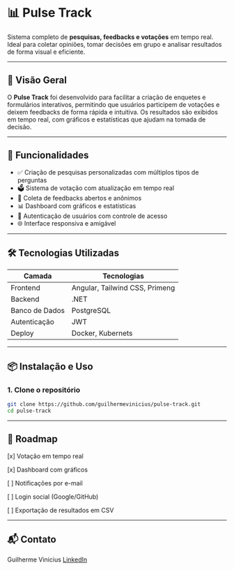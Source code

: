 # 📊 Pulse Track

Sistema completo de **pesquisas, feedbacks e votações** em tempo real. Ideal para coletar opiniões, tomar decisões em grupo e analisar resultados de forma visual e eficiente.

---

## 🚀 Visão Geral

O **Pulse Track** foi desenvolvido para facilitar a criação de enquetes e formulários interativos, permitindo que usuários participem de votações e deixem feedbacks de forma rápida e intuitiva. Os resultados são exibidos em tempo real, com gráficos e estatísticas que ajudam na tomada de decisão.

---

## 🧩 Funcionalidades

- ✅ Criação de pesquisas personalizadas com múltiplos tipos de perguntas
- 🗳️ Sistema de votação com atualização em tempo real
- 💬 Coleta de feedbacks abertos e anônimos
- 📊 Dashboard com gráficos e estatísticas
- 🔐 Autenticação de usuários com controle de acesso
- 🌐 Interface responsiva e amigável

---

## 🛠️ Tecnologias Utilizadas

| Camada       | Tecnologias                      |
|--------------|----------------------------------|
| Frontend     | Angular, Tailwind CSS, Primeng   |
| Backend      | .NET                             |
| Banco de Dados | PostgreSQL                     |
| Autenticação | JWT                              |
| Deploy       | Docker, Kubernets                |

---

## 📦 Instalação e Uso

### 1. Clone o repositório
```bash
git clone https://github.com/guilhermevinicius/pulse-track.git
cd pulse-track
```

---

## 📌 Roadmap
[x] Votação em tempo real

[x] Dashboard com gráficos

[ ] Notificações por e-mail

[ ] Login social (Google/GitHub)

[ ] Exportação de resultados em CSV

---

## 📬 Contato
Guilherme Vinicius [LinkedIn](https://www.linkedin.com/in/guilherme-vinicius-ferreira)
